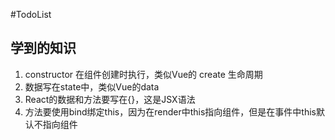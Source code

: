 #TodoList

## 学到的知识

1. constructor 在组件创建时执行，类似Vue的 create 生命周期
2. 数据写在state中，类似Vue的data
3. React的数据和方法要写在{}，这是JSX语法
4. 方法要使用bind绑定this，因为在render中this指向组件，但是在事件中this默认不指向组件

